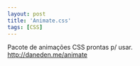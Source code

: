 ```yaml
---
layout: post
title: 'Animate.css'
tags: [CSS]
---
```


Pacote de animações CSS prontas p/ usar.<br>
<http://daneden.me/animate>

